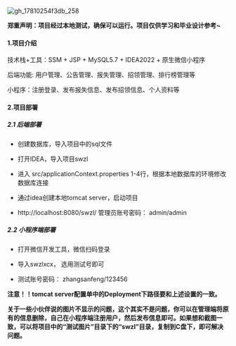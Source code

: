 ![gh_17810254f3db_258](https://github.com/user-attachments/assets/6031d5fb-9b5c-4cab-9cb5-4ada09824597)

**郑重声明：项目经过本地测试，确保可以运行。项目仅供学习和毕业设计参考~**

#### 1.项目介绍
技术栈+工具：SSM + JSP + MySQL5.7 + IDEA2022 + 原生微信小程序

后端功能: 用户管理、公告管理、报失管理、招领管理、排行榜管理等

小程序：注册登录、发布报失信息、发布招领信息、个人资料等

#### 2.项目部署

##### 2.1 后端部署

- 创建数据库，导入项目中的sql文件

- 打开IDEA，导入项目swzl

- 进入 src/applicationContext.properties 1-4行，根据本地数据库的环境修改数据库连接

- 通过idea创建本地tomcat server，启动项目

- http://localhost:8080/swzl/ 管理员账号密码： admin/admin

##### 2.2 小程序端部署

- 打开微信开发工具，微信扫码登录

- 导入swzlxcx， 选用测试号即可

- 测试账号密码： zhangsanfeng/123456


**注意！！tomcat server配置单中的Deployment下路径要和上述设置的一致。**

**关于一些小伙伴说的图片不显示的问题，这个其实不是问题，你可以在管理端将原有的信息删除，自己在小程序端注册用户，然后发布信息即可。如果想和截图一致，可以将项目中的“测试图片”目录下的“swzl”目录，复制到C盘下，即可解决问题。**
